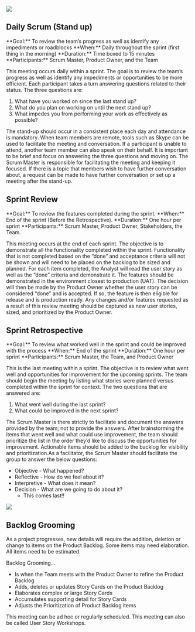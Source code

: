 ![](.guides/img/Scrum_Iteration.png)

<h2>Daily Scrum (Stand up)</h2>
**Goal:** To review the team’s progress as well as identify any impediments or roadblocks
**When:** Daily throughout the sprint (first thing in the morning)
**Duration:** Time boxed to 15 minutes
**Participants:** Scrum Master, Product Owner, and the Team

This meeting occurs daily within a sprint. The goal is to review the team’s progress as well as identify any impediments or opportunities to be more efficient. Each participant takes a turn answering questions related to their status. The three questions are:

1) What have you worked on since the last stand up?
2) What do you plan on working on until the next stand up?
3) What impedes you from performing your work as effectively as possible?

The stand-up should occur in a consistent place each day and attendance is mandatory. When team members are remote, tools such as Skype can be used to facilitate the meeting and conversation. If a participant is unable to attend, another team member can also speak on their behalf. It is important to be brief and focus on answering the three questions and moving on. The Scrum Master is responsible for facilitating the meeting and keeping it focused. If there is a topic that members wish to have further conversation about, a request can be made to have further conversation or set up a meeting after the stand-up.

<h2>Sprint Review</h2>
**Goal:** To review the features completed during the sprint.
**When:** End of the sprint (Before the Retrospective).
**Duration:** One hour per sprint
**Participants:** Scrum Master, Product Owner, Stakeholders, the Team.

This meeting occurs at the end of each sprint. The objective is to demonstrate all the functionality completed within the sprint. Functionality that is not completed based on the “done” and acceptance criteria will not be shown and will need to be placed on the backlog to be sized and planned. For each item completed, the Analyst will read the user story as well as the “done” criteria and demonstrate it. The features should be demonstrated in the environment closest to production (UAT). 
The decision will then be made by the Product Owner whether the user story can be considered “done” and is accepted. If so, the feature is then eligible for release and is production ready. Any changes and/or features requested as a result of this review meeting should be captured as new user stories, sized, and prioritized by the Product Owner.

<h2>Sprint Retrospective</h2>
**Goal:** To review what worked well in the sprint and could be improved with the process
**When:** End of the sprint
**Duration:** One hour per sprint
**Participants:** Scrum Master, the Team, and Product Owner

This is the last meeting within a sprint. The objective is to review what went well and opportunities for improvement for the upcoming sprints. The team should begin the meeting by listing what stories were planned versus completed within the sprint for context. The two questions that are answered are:

1) What went well during the last sprint?
2) What could be improved in the next sprint?

The Scrum Master is there strictly to facilitate and document the answers provided by the team; not to provide the answers. After brainstorming the items that went well and what could use improvement, the team should prioritize the list in the order they’d like to discuss the opportunities for improvement. Actionable items should be added to the backlog for visibility and prioritization.As a facilitator, the Scrum Master should facilitate the group to answer the below questions:
- Objective - What happened?
- Reflective - How do we feel about it?
- Interpretive - What does it mean?
- Decision - What are we going to do about it?
  - This comes last!!
 
![](.guides/img/Sprint_Retro.png)

<h2>Backlog Grooming</h2>
As a project progresses, new details will require the addition, deletion or change to items on the Product Backlog. Some items may need elaboration. All items need to be estimated.

Backlog Grooming…
- Is when the Team meets with the Product Owner to refine the Product Backlog
- Adds, deletes or updates Story Cards on the Product Backlog
- Elaborates complex or large Story Cards
- Accumulates supporting detail for Story Cards
- Adjusts the Prioritization of Product Backlog items

This meeting can be ad hoc or regularly scheduled. This meeting can also be called User Story Workshops.

